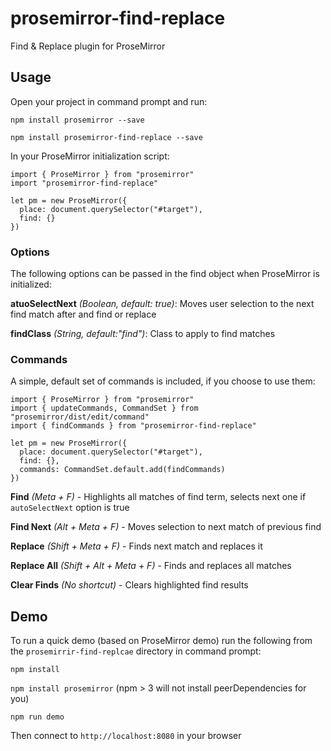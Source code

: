 # prosemirror-find-replace
Find &amp; Replace plugin for ProseMirror


## Usage

Open your project in command prompt and run:

`npm install prosemirror --save`

`npm install prosemirror-find-replace --save`


In your ProseMirror initialization script:

```
import { ProseMirror } from "prosemirror"
import "prosemirror-find-replace"

let pm = new ProseMirror({
  place: document.querySelector("#target"),
  find: {}
})
```


### Options

The following options can be passed in the find object when ProseMirror is initialized:

**atuoSelectNext** *(Boolean, default: true)*: Moves user selection to the next find match after and find or replace

**findClass** *(String, default:"find")*: Class to apply to find matches


### Commands

A simple, default set of commands is included, if you choose to use them:

```
import { ProseMirror } from "prosemirror"
import { updateCommands, CommandSet } from "prosemirror/dist/edit/command"
import { findCommands } from "prosemirror-find-replace"

let pm = new ProseMirror({
  place: document.querySelector("#target"),
  find: {},
  commands: CommandSet.default.add(findCommands)
})
```

**Find** *(Meta + F)* - Highlights all matches of find term, selects next one if `autoSelectNext` option is true

**Find Next** *(Alt + Meta + F)* - Moves selection to next match of previous find

**Replace** *(Shift + Meta + F)* - Finds next match and replaces it

**Replace All** *(Shift + Alt + Meta + F)* - Finds and replaces all matches

**Clear Finds** *(No shortcut)* - Clears highlighted find results



## Demo

To run a quick demo (based on ProseMirror demo) run the following from the `prosemirrir-find-replcae` directory in command prompt:

`npm install`

`npm install prosemirror` (npm > 3 will not install peerDependencies for you)

`npm run demo`

Then connect to `http://localhost:8080` in your browser
